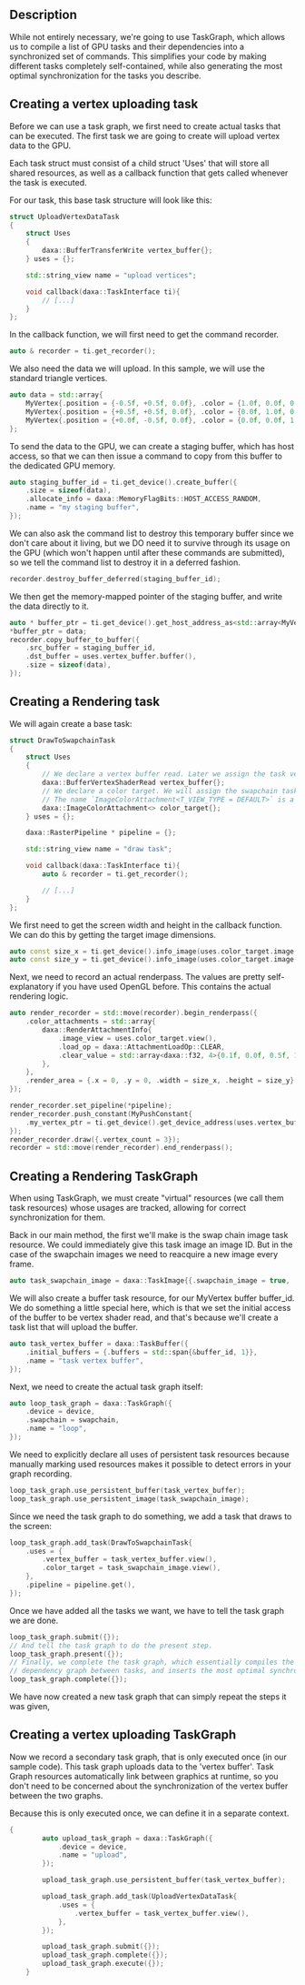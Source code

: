 ## Description

While not entirely necessary, we're going to use TaskGraph, which allows us to compile a list of GPU tasks and their dependencies into a synchronized set of commands. This simplifies your code by making different tasks completely self-contained, while also generating the most optimal synchronization for the tasks you describe.

## Creating a vertex uploading task

Before we can use a task graph, we first need to create actual tasks that can be executed. The first task we are going to create will upload vertex data to the GPU.

Each task struct must consist of a child struct 'Uses' that will store all shared resources, as well as a callback function that gets called whenever the task is executed.

For our task, this base task structure will look like this:

```cpp
struct UploadVertexDataTask
{
    struct Uses
    {
        daxa::BufferTransferWrite vertex_buffer{};
    } uses = {};

    std::string_view name = "upload vertices";

    void callback(daxa::TaskInterface ti){
        // [...]
    }
};
```

In the callback function, we will first need to get the command recorder.

```cpp
auto & recorder = ti.get_recorder();
```

We also need the data we will upload. In this sample, we will use the standard triangle vertices.

```cpp
auto data = std::array{
    MyVertex{.position = {-0.5f, +0.5f, 0.0f}, .color = {1.0f, 0.0f, 0.0f}},
    MyVertex{.position = {+0.5f, +0.5f, 0.0f}, .color = {0.0f, 1.0f, 0.0f}},
    MyVertex{.position = {+0.0f, -0.5f, 0.0f}, .color = {0.0f, 0.0f, 1.0f}},
};
```

To send the data to the GPU, we can create a staging buffer, which has host access, so that we can then issue a command to copy from this buffer to the dedicated GPU memory.

```cpp
auto staging_buffer_id = ti.get_device().create_buffer({
    .size = sizeof(data),
    .allocate_info = daxa::MemoryFlagBits::HOST_ACCESS_RANDOM,
    .name = "my staging buffer",
});
```

We can also ask the command list to destroy this temporary buffer since we don't care about it living, but we DO need it to survive through its usage on the GPU (which won't happen until after these commands are submitted), so we tell the command list to destroy it in a deferred fashion.

```cpp
recorder.destroy_buffer_deferred(staging_buffer_id);
```

We then get the memory-mapped pointer of the staging buffer, and write the data directly to it.

```cpp
auto * buffer_ptr = ti.get_device().get_host_address_as<std::array<MyVertex, 3>>(staging_buffer_id).value();
*buffer_ptr = data;
recorder.copy_buffer_to_buffer({
    .src_buffer = staging_buffer_id,
    .dst_buffer = uses.vertex_buffer.buffer(),
    .size = sizeof(data),
});
```

## Creating a Rendering task

We will again create a base task:

```cpp
struct DrawToSwapchainTask
{
    struct Uses
    {
        // We declare a vertex buffer read. Later we assign the task vertex buffer handle to this use.
        daxa::BufferVertexShaderRead vertex_buffer{};
        // We declare a color target. We will assign the swapchain task image to this later.
        // The name `ImageColorAttachment<T_VIEW_TYPE = DEFAULT>` is a typedef for `daxa::TaskImageUse<daxa::TaskImageAccess::COLOR_ATTACHMENT, T_VIEW_TYPE>`.
        daxa::ImageColorAttachment<> color_target{};
    } uses = {};

    daxa::RasterPipeline * pipeline = {};

    std::string_view name = "draw task";

    void callback(daxa::TaskInterface ti){
        auto & recorder = ti.get_recorder();

        // [...]
    }
};
```

We first need to get the screen width and height in the callback function. We can do this by getting the target image dimensions.

```cpp
auto const size_x = ti.get_device().info_image(uses.color_target.image()).value().size.x;
auto const size_y = ti.get_device().info_image(uses.color_target.image()).value().size.y;
```

Next, we need to record an actual renderpass. The values are pretty self-explanatory if you have used OpenGL before. This contains the actual rendering logic.

```cpp
auto render_recorder = std::move(recorder).begin_renderpass({
    .color_attachments = std::array{
        daxa::RenderAttachmentInfo{
            .image_view = uses.color_target.view(),
            .load_op = daxa::AttachmentLoadOp::CLEAR,
            .clear_value = std::array<daxa::f32, 4>{0.1f, 0.0f, 0.5f, 1.0f},
        },
    },
    .render_area = {.x = 0, .y = 0, .width = size_x, .height = size_y},
});

render_recorder.set_pipeline(*pipeline);
render_recorder.push_constant(MyPushConstant{
    .my_vertex_ptr = ti.get_device().get_device_address(uses.vertex_buffer.buffer()).value(),
});
render_recorder.draw({.vertex_count = 3});
recorder = std::move(render_recorder).end_renderpass();
```

## Creating a Rendering TaskGraph

When using TaskGraph, we must create "virtual" resources (we call them task resources) whose usages are tracked, allowing for correct synchronization for them.

Back in our main method, the first we'll make is the swap chain image task resource. We could immediately give this task image an image ID. But in the case of the swapchain images we need to reacquire a new image every frame.

```cpp
auto task_swapchain_image = daxa::TaskImage{{.swapchain_image = true, .name = "swapchain image"}};
```

We will also create a buffer task resource, for our MyVertex buffer buffer_id. We do something a little special here, which is that we set the initial access of the buffer to be vertex shader read, and that's because we'll create a task list that will upload the buffer.

```cpp
auto task_vertex_buffer = daxa::TaskBuffer({
    .initial_buffers = {.buffers = std::span{&buffer_id, 1}},
    .name = "task vertex buffer",
});
```

Next, we need to create the actual task graph itself:

```cpp
auto loop_task_graph = daxa::TaskGraph({
    .device = device,
    .swapchain = swapchain,
    .name = "loop",
});
```

We need to explicitly declare all uses of persistent task resources because manually marking used resources makes it possible to detect errors in your graph recording.

```cpp
loop_task_graph.use_persistent_buffer(task_vertex_buffer);
loop_task_graph.use_persistent_image(task_swapchain_image);
```

Since we need the task graph to do something, we add a task that draws to the screen:

```cpp
loop_task_graph.add_task(DrawToSwapchainTask{
    .uses = {
        .vertex_buffer = task_vertex_buffer.view(),
        .color_target = task_swapchain_image.view(),
    },
    .pipeline = pipeline.get(),
});
```

Once we have added all the tasks we want, we have to tell the task graph we are done.

```cpp
loop_task_graph.submit({});
// And tell the task graph to do the present step.
loop_task_graph.present({});
// Finally, we complete the task graph, which essentially compiles the
// dependency graph between tasks, and inserts the most optimal synchronization!
loop_task_graph.complete({});
```

We have now created a new task graph that can simply repeat the steps it was given,

## Creating a vertex uploading TaskGraph

Now we record a secondary task graph, that is only executed once (in our sample code). This task graph uploads data to the 'vertex buffer'. Task Graph resources automatically link between graphics at runtime, so you don't need to be concerned about the synchronization of the vertex buffer between the two graphs.

Because this is only executed once, we can define it in a separate context.

```cpp
{
        auto upload_task_graph = daxa::TaskGraph({
            .device = device,
            .name = "upload",
        });

        upload_task_graph.use_persistent_buffer(task_vertex_buffer);

        upload_task_graph.add_task(UploadVertexDataTask{
            .uses = {
                .vertex_buffer = task_vertex_buffer.view(),
            },
        });

        upload_task_graph.submit({});
        upload_task_graph.complete({});
        upload_task_graph.execute({});
    }
```
